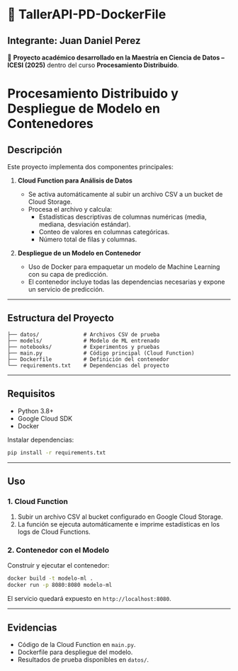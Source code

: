 # 🚀 TallerAPI-PD-DockerFile  

## Integrante: Juan Daniel Perez 

📌 **Proyecto académico desarrollado en la Maestría en Ciencia de Datos – ICESI (2025)** dentro del curso **Procesamiento Distribuido**.  

# Procesamiento Distribuido y Despliegue de Modelo en Contenedores

## Descripción
Este proyecto implementa dos componentes principales:

1. **Cloud Function para Análisis de Datos**  
   - Se activa automáticamente al subir un archivo CSV a un bucket de Cloud Storage.  
   - Procesa el archivo y calcula:  
     - Estadísticas descriptivas de columnas numéricas (media, mediana, desviación estándar).  
     - Conteo de valores en columnas categóricas.  
     - Número total de filas y columnas.

2. **Despliegue de un Modelo en Contenedor**  
   - Uso de Docker para empaquetar un modelo de Machine Learning con su capa de predicción.  
   - El contenedor incluye todas las dependencias necesarias y expone un servicio de predicción.  

---

## Estructura del Proyecto
```
├── datos/              # Archivos CSV de prueba
├── models/             # Modelo de ML entrenado
├── notebooks/          # Experimentos y pruebas
├── main.py             # Código principal (Cloud Function)
├── Dockerfile          # Definición del contenedor
└── requirements.txt    # Dependencias del proyecto
```

---

## Requisitos
- Python 3.8+  
- Google Cloud SDK  
- Docker  

Instalar dependencias:
```bash
pip install -r requirements.txt
```

---

## Uso

### 1. Cloud Function
1. Subir un archivo CSV al bucket configurado en Google Cloud Storage.  
2. La función se ejecuta automáticamente e imprime estadísticas en los logs de Cloud Functions.  

### 2. Contenedor con el Modelo
Construir y ejecutar el contenedor:
```bash
docker build -t modelo-ml .
docker run -p 8080:8080 modelo-ml
```

El servicio quedará expuesto en `http://localhost:8080`.

---

## Evidencias
- Código de la Cloud Function en `main.py`.  
- Dockerfile para despliegue del modelo.  
- Resultados de prueba disponibles en `datos/`.  






